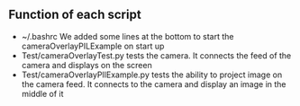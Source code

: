 ## Function of each script
- ~/.bashrc We added some lines at the bottom to start the cameraOverlayPILExample on start up
- Test/cameraOverlayTest.py tests the camera. It connects the feed of the camera and displays on the screen
- Test/cameraOverlayPIlExample.py tests the ability to project image on the camera feed. It connects to the camera and display an image in the middle of it
